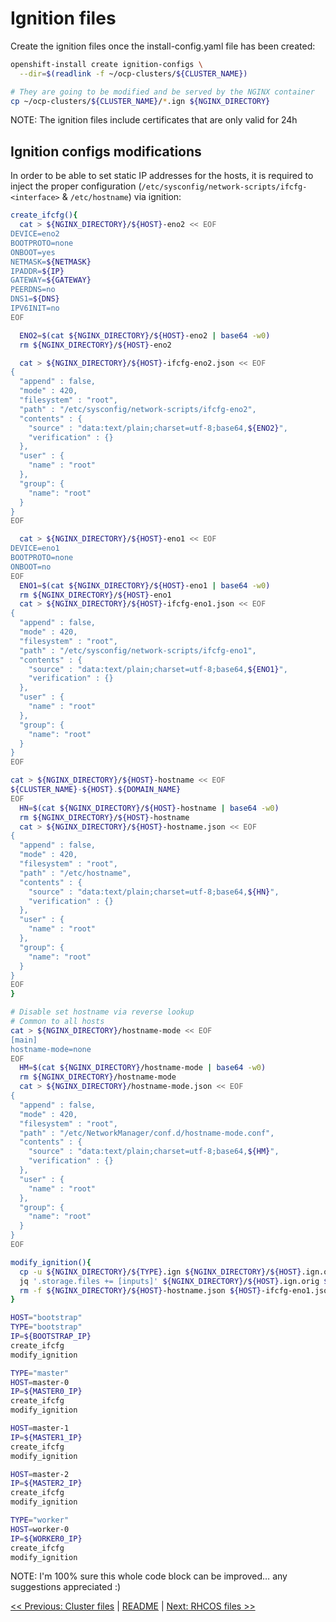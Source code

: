 # Ignition files

Create the ignition files once the install-config.yaml file has been created:

```bash
openshift-install create ignition-configs \
  --dir=$(readlink -f ~/ocp-clusters/${CLUSTER_NAME})

# They are going to be modified and be served by the NGINX container
cp ~/ocp-clusters/${CLUSTER_NAME}/*.ign ${NGINX_DIRECTORY}
```

NOTE: The ignition files include certificates that are only valid for 24h

## Ignition configs modifications

In order to be able to set static IP addresses for the hosts, it is required to
inject the proper configuration
(`/etc/sysconfig/network-scripts/ifcfg-<interface>` & `/etc/hostname`) via
ignition:

```bash
create_ifcfg(){
  cat > ${NGINX_DIRECTORY}/${HOST}-eno2 << EOF
DEVICE=eno2
BOOTPROTO=none
ONBOOT=yes
NETMASK=${NETMASK}
IPADDR=${IP}
GATEWAY=${GATEWAY}
PEERDNS=no
DNS1=${DNS}
IPV6INIT=no
EOF

  ENO2=$(cat ${NGINX_DIRECTORY}/${HOST}-eno2 | base64 -w0)
  rm ${NGINX_DIRECTORY}/${HOST}-eno2

  cat > ${NGINX_DIRECTORY}/${HOST}-ifcfg-eno2.json << EOF
{
  "append" : false,
  "mode" : 420,
  "filesystem" : "root",
  "path" : "/etc/sysconfig/network-scripts/ifcfg-eno2",
  "contents" : {
    "source" : "data:text/plain;charset=utf-8;base64,${ENO2}",
    "verification" : {}
  },
  "user" : {
    "name" : "root"
  },
  "group": {
    "name": "root"
  }
}
EOF

  cat > ${NGINX_DIRECTORY}/${HOST}-eno1 << EOF
DEVICE=eno1
BOOTPROTO=none
ONBOOT=no
EOF
  ENO1=$(cat ${NGINX_DIRECTORY}/${HOST}-eno1 | base64 -w0)
  rm ${NGINX_DIRECTORY}/${HOST}-eno1
  cat > ${NGINX_DIRECTORY}/${HOST}-ifcfg-eno1.json << EOF
{
  "append" : false,
  "mode" : 420,
  "filesystem" : "root",
  "path" : "/etc/sysconfig/network-scripts/ifcfg-eno1",
  "contents" : {
    "source" : "data:text/plain;charset=utf-8;base64,${ENO1}",
    "verification" : {}
  },
  "user" : {
    "name" : "root"
  },
  "group": {
    "name": "root"
  }
}
EOF

cat > ${NGINX_DIRECTORY}/${HOST}-hostname << EOF
${CLUSTER_NAME}-${HOST}.${DOMAIN_NAME}
EOF
  HN=$(cat ${NGINX_DIRECTORY}/${HOST}-hostname | base64 -w0)
  rm ${NGINX_DIRECTORY}/${HOST}-hostname
  cat > ${NGINX_DIRECTORY}/${HOST}-hostname.json << EOF
{
  "append" : false,
  "mode" : 420,
  "filesystem" : "root",
  "path" : "/etc/hostname",
  "contents" : {
    "source" : "data:text/plain;charset=utf-8;base64,${HN}",
    "verification" : {}
  },
  "user" : {
    "name" : "root"
  },
  "group": {
    "name": "root"
  }
}
EOF
}

# Disable set hostname via reverse lookup
# Common to all hosts
cat > ${NGINX_DIRECTORY}/hostname-mode << EOF
[main]
hostname-mode=none
EOF
  HM=$(cat ${NGINX_DIRECTORY}/hostname-mode | base64 -w0)
  rm ${NGINX_DIRECTORY}/hostname-mode
  cat > ${NGINX_DIRECTORY}/hostname-mode.json << EOF
{
  "append" : false,
  "mode" : 420,
  "filesystem" : "root",
  "path" : "/etc/NetworkManager/conf.d/hostname-mode.conf",
  "contents" : {
    "source" : "data:text/plain;charset=utf-8;base64,${HM}",
    "verification" : {}
  },
  "user" : {
    "name" : "root"
  },
  "group": {
    "name": "root"
  }
}
EOF

modify_ignition(){
  cp -u ${NGINX_DIRECTORY}/${TYPE}.ign ${NGINX_DIRECTORY}/${HOST}.ign.orig
  jq '.storage.files += [inputs]' ${NGINX_DIRECTORY}/${HOST}.ign.orig ${NGINX_DIRECTORY}/${HOST}-hostname.json ${HOST}-ifcfg-eno1.json ${HOST}-ifcfg-eno2.json ${NGINX_DIRECTORY}/hostname-mode.json > ${NGINX_DIRECTORY}/${HOST}.ign
  rm -f ${NGINX_DIRECTORY}/${HOST}-hostname.json ${HOST}-ifcfg-eno1.json ${HOST}-ifcfg-eno2.json
}

HOST="bootstrap"
TYPE="bootstrap"
IP=${BOOTSTRAP_IP}
create_ifcfg
modify_ignition

TYPE="master"
HOST=master-0
IP=${MASTER0_IP}
create_ifcfg
modify_ignition

HOST=master-1
IP=${MASTER1_IP}
create_ifcfg
modify_ignition

HOST=master-2
IP=${MASTER2_IP}
create_ifcfg
modify_ignition

TYPE="worker"
HOST=worker-0
IP=${WORKER0_IP}
create_ifcfg
modify_ignition
```

NOTE: I'm 100% sure this whole code block can be improved… any suggestions appreciated :)

[<< Previous: Cluster files](6-cluster-files.md) | [README](../README.md) | [Next: RHCOS files >>](8-rhcos-files.md)
